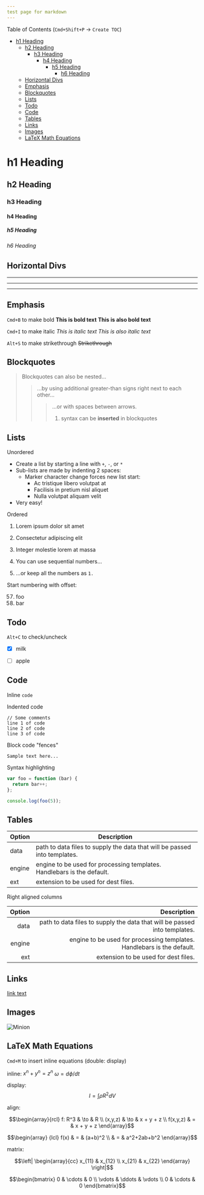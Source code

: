 ```yaml
---
test page for markdown
---
```


Table of Contents
(`Cmd+Shift+P` -> `Create TOC`)
<!-- @import "[TOC]" {cmd="toc" depthFrom=1 depthTo=6 orderedList=false} -->

<!-- code_chunk_output -->

- [h1 Heading](#h1-heading)
	- [h2 Heading](#h2-heading)
		- [h3 Heading](#h3-heading)
			- [h4 Heading](#h4-heading)
				- [h5 Heading](#h5-heading)
					- [h6 Heading](#h6-heading)
	- [Horizontal Divs](#horizontal-divs)
	- [Emphasis](#emphasis)
	- [Blockquotes](#blockquotes)
	- [Lists](#lists)
	- [Todo](#todo)
	- [Code](#code)
	- [Tables](#tables)
	- [Links](#links)
	- [Images](#images)
	- [LaTeX Math Equations](#latex-math-equations)

<!-- /code_chunk_output -->


# h1 Heading
## h2 Heading
### h3 Heading
#### h4 Heading
##### h5 Heading
###### h6 Heading


## Horizontal Divs

___

---

***


## Emphasis

`Cmd+B` to make bold
**This is bold text**
__This is also bold text__

`Cmd+I` to make italic
*This is italic text*
_This is also italic text_

`Alt+S` to make strikethrough
~~Strikethrough~~


## Blockquotes

> Blockquotes can also be nested...
>> ...by using additional greater-than signs right next to each other...
> > > ...or with spaces between arrows.
> > > 1. syntax can be **inserted** in blockquotes 


## Lists

Unordered

+ Create a list by starting a line with `+`, `-`, or `*`
+ Sub-lists are made by indenting 2 spaces:
  - Marker character change forces new list start:
    * Ac tristique libero volutpat at
    + Facilisis in pretium nisl aliquet
    - Nulla volutpat aliquam velit
+ Very easy!

Ordered

1. Lorem ipsum dolor sit amet
2. Consectetur adipiscing elit
3. Integer molestie lorem at massa


4. You can use sequential numbers...
5. ...or keep all the numbers as `1.`

Start numbering with offset:

57. foo
1. bar


## Todo

`Alt+C` to check/uncheck

- [x] milk
- [ ] apple


## Code

Inline `code`

Indented code

    // Some comments
    line 1 of code
    line 2 of code
    line 3 of code


Block code "fences"

```
Sample text here...
```

Syntax highlighting

``` js
var foo = function (bar) {
  return bar++;
};

console.log(foo(5));
```


## Tables

| Option | Description |
| ------ | ----------- |
| data   | path to data files to supply the data that will be passed into templates. |
| engine | engine to be used for processing templates. Handlebars is the default. |
| ext    | extension to be used for dest files. |

Right aligned columns

| Option | Description |
| ------:| -----------:|
| data   | path to data files to supply the data that will be passed into templates. |
| engine | engine to be used for processing templates. Handlebars is the default. |
| ext    | extension to be used for dest files. |


## Links

[link text](http://dev.nodeca.com)


## Images

![Minion](https://octodex.github.com/images/minion.png)


## LaTeX Math Equations

`Cmd+M` to insert inline equations (double: display)

inline: 
$x^n + y^n = z^n$ 
$\omega=d\phi / dt$

display:
$$ I = \int \rho R^{2} dV $$

align:

$$\begin{array}{rcl} f: R^3 & \to & R \\ (x,y,z) & \to & x + y + z \\ f(x,y,z) & = & x + y + z \end{array}$$

$$\begin{array} {lcl} f(x) & = & (a+b)^2 \\ & = & a^2+2ab+b^2 \end{array}$$

matrix:

$$\left| \begin{array}{cc} x_{11} & x_{12} \\ x_{21} & x_{22} \end{array} \right|$$

$$\begin{bmatrix} 0 & \cdots & 0 \\ \vdots & \ddots & \vdots \\ 0 & \cdots & 0 \end{bmatrix}$$